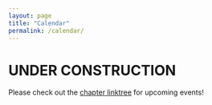 ```yaml
---
layout: page
title: "Calendar"
permalink: /calendar/
---
```

# UNDER CONSTRUCTION
Please check out the [chapter linktree](https://linktr.ee/princetonydsa) for upcoming events!
